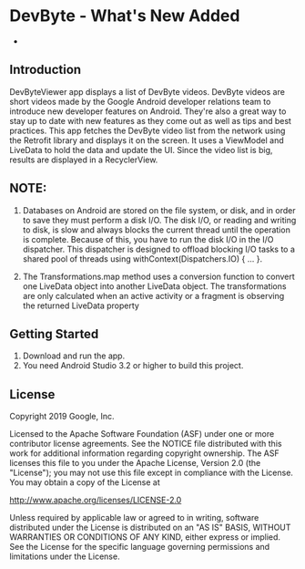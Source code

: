 DevByte - What's New Added
======================

-

Introduction
------------

DevByteViewer app displays a list of DevByte videos. DevByte videos are short
videos made by the Google Android developer relations team to introduce new
developer features on Android. They're also a great way to stay up to date with
new features as they come out as well as tips and best practices. This app
fetches the DevByte video list from the network using the Retrofit library and
displays it on the screen. It uses a ViewModel and LiveData to hold the data and
update the UI. Since the video list is big, results are displayed in a
RecyclerView.


NOTE:
--------------

1) Databases on Android are stored on the file system, or disk, and in order to save they must perform a disk I/O. The disk I/O, or reading and writing to disk,
 is slow and always blocks the current thread until the operation is complete. Because of this, you have to run the disk I/O in the I/O dispatcher.
  This dispatcher is designed to offload blocking I/O tasks to a shared pool of threads using withContext(Dispatchers.IO) { ... }.

2) The Transformations.map method uses a conversion function to convert one LiveData object into another LiveData object. The transformations are only calculated when an active activity 
   or a fragment is observing the returned LiveData property


Getting Started
---------------

1. Download and run the app.
2. You need Android Studio 3.2 or higher to build this project.

License
-------

Copyright 2019 Google, Inc.

Licensed to the Apache Software Foundation (ASF) under one or more contributor
license agreements.  See the NOTICE file distributed with this work for
additional information regarding copyright ownership.  The ASF licenses this
file to you under the Apache License, Version 2.0 (the "License"); you may not
use this file except in compliance with the License.  You may obtain a copy of
the License at

  http://www.apache.org/licenses/LICENSE-2.0

Unless required by applicable law or agreed to in writing, software
distributed under the License is distributed on an "AS IS" BASIS, WITHOUT
WARRANTIES OR CONDITIONS OF ANY KIND, either express or implied.  See the
License for the specific language governing permissions and limitations under
the License.
